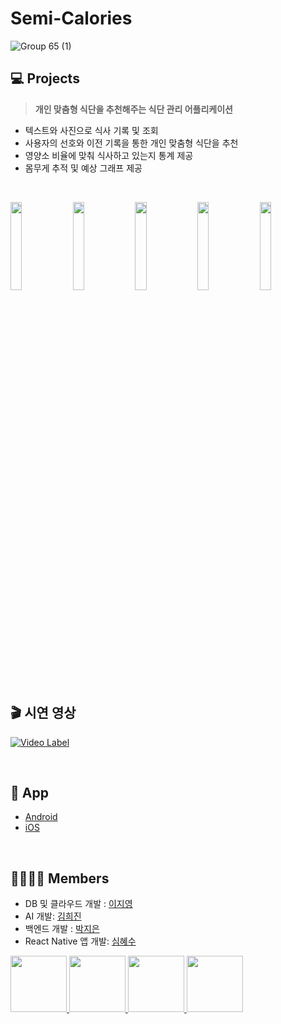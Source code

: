 # Semi-Calories

![Group 65 (1)](https://github.com/semi-calories/Frontend/assets/58768930/52f4f1e2-2f7d-4bac-b217-18388ccf5249)
<br>
## 💻  Projects
> **개인 맞춤형 식단을 추천해주는 식단 관리 어플리케이션**

* 텍스트와 사진으로 식사 기록 및 조회
* 사용자의 선호와 이전 기록을 통한 개인 맞춤형 식단을 추천
* 영양소 비율에 맞춰 식사하고 있는지 통계 제공
* 몸무게 추적 및 예상 그래프 제공
<br>


<p>
    <img src="https://github.com/semi-calories/.github/assets/58768930/438fb878-fc49-4234-a695-03dd6230d6a7" width="19%" >
    <img src="https://github.com/semi-calories/.github/assets/58768930/13863e65-6c84-4635-9921-2ec71a951a80" width="19%">
    <img src="https://github.com/semi-calories/.github/assets/58768930/2c210990-501f-4811-8d60-b3f2bf5fc37e" width="19%">
    <img src="https://github.com/semi-calories/.github/assets/58768930/6e86b656-88e3-4308-a0e1-7e9bf354b0d1" width="19%">
    <img src="https://github.com/semi-calories/.github/assets/58768930/fa173ae9-8dca-473a-91a7-e130490e2757" width="19%">
</p>
<br>

## 🎬 시연 영상
[![Video Label](http://img.youtube.com/vi/8JpBQBOUmsw/0.jpg)](https://www.youtube.com/watch?v=8JpBQBOUmsw)

<br>

## 📍 App
* [Android](https://play.google.com/store/apps/details?id=com.shimhyesu.SemiCalories)
* [iOS](https://apps.apple.com/kr/app/semi-calories/id6471895779)
<br>

## 👩‍👩‍👧‍👧  Members
- DB 및 클라우드 개발 : [이지영](https://github.com/gamjalee)
- AI 개발: [김희진](https://github.com/juliet13579)
- 백엔드 개발 : [박지은](https://github.com/zeunxx)
- React Native 앱 개발: [심혜수](https://github.com/ShimHyesu)

<p>
<a href="https://github.com/gamjalee">
    <img src="https://avatars.githubusercontent.com/gamjalee" width="90">
</a>
<a href="https://github.com/juliet13579">
    <img src="https://avatars.githubusercontent.com/juliet13579" width="90">
</a>
<a href="https://github.com/zeunxx">
    <img src="https://avatars.githubusercontent.com/zeunxx" width="90">
</a>
<a href="https://github.com/ShimHyesu">
    <img src="https://avatars.githubusercontent.com/ShimHyesu" width="90">
</a>
</p>
